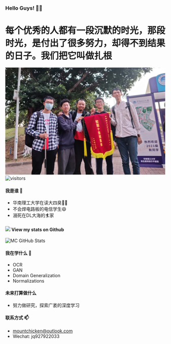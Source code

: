 ### Hello Guys! 👋😀
# 每个优秀的人都有一段沉默的时光，那段时光，是付出了很多努力，却得不到结果的日子。我们把它叫做扎根
![img](cover.jpg)
![visitors](https://visitor-badge.glitch.me/badge?page_id=Mountchicken.Mountchicken)
#### 我是谁 🔭
- 华南理工大学在读大四臭👶👶
- 不会焊电路板的电信学生😄
- 溺死在DL大海的🏄‍家
#### <img src="https://media.giphy.com/media/VgCDAzcKvsR6OM0uWg/giphy.gif" width="50"> View my stats on Github 
![MC GitHub Stats](https://github-readme-stats.vercel.app/api?username=Mountchicken&show_icons=true)
#### 我在学什么 🌱
- OCR
- GAN
- Domain Generalization
- Normalizations

#### 未来打算做什么
- 努力做研究，探索广袤的深度学习

#### 联系方式 📫
- mountchicken@outlook.com
- Wechat: jq927922033

